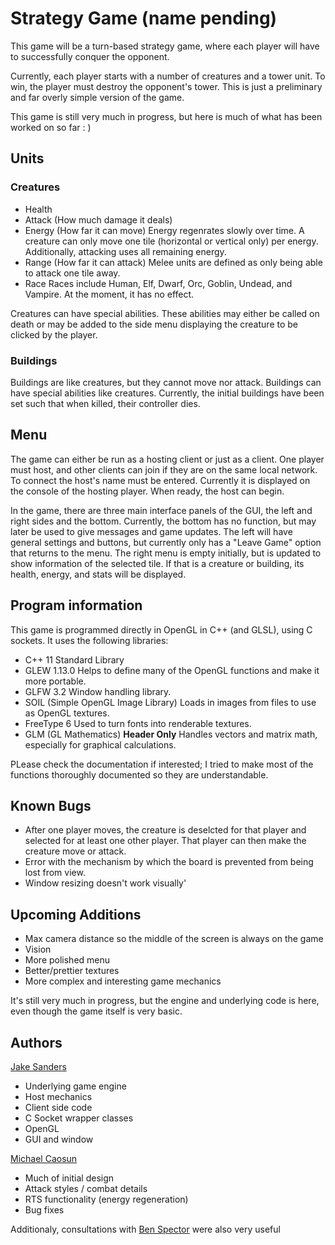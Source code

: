 # Strategy Game (name pending)

This game will be a turn-based strategy game, where each player will have to successfully conquer the opponent.

Currently, each player starts with a number of creatures and a tower unit. To win, the player must destroy the opponent's tower. This is just a preliminary and far overly simple version of the game.

This game is still very much in progress, but here is much of what has been worked on so far : )

## Units

### Creatures

* Health
* Attack (How much damage it deals)
* Energy (How far it can move)
Energy regenrates slowly over time. A creature can only move one tile (horizontal or vertical only) per energy. Additionally, attacking uses all remaining energy.
* Range (How far it can attack)
Melee units are defined as only being able to attack one tile away.
* Race
Races include Human, Elf, Dwarf, Orc, Goblin, Undead, and Vampire. At the moment, it has no effect.

Creatures can have special abilities. These abilities may either be called on death or may be added to the side menu displaying the creature to be clicked by the player.

### Buildings

Buildings are like creatures, but they cannot move nor attack. Buildings can have special abilities like creatures. Currently, the initial buildings have been set such that when killed, their controller dies.

## Menu

The game can either be run as a hosting client or just as a client. One player must host, and other clients can join if they are on the same local network. To connect the host's name must be entered. Currently it is displayed on the console of the hosting player. When ready, the host can begin.

In the game, there are three main interface panels of the GUI, the left and right sides and the bottom. Currently, the bottom has no function, but may later be used to give messages and game updates. The left will have general settings and buttons, but currently only has a "Leave Game" option that returns to the menu. The right menu is empty initially, but is updated to show information of the selected tile. If that is a creature or building, its health, energy, and stats will be displayed.

## Program information

This game is programmed directly in OpenGL in C++ (and GLSL), using C sockets. It uses the following libraries:
* C++ 11 Standard Library
* GLEW 1.13.0
Helps to define many of the OpenGL functions and make it more portable.
* GLFW 3.2
Window handling library.
* SOIL (Simple OpenGL Image Library)
Loads in images from files to use as OpenGL textures.
* FreeType 6
Used to turn fonts into renderable textures.
* GLM (GL Mathematics)
__Header Only__ Handles vectors and matrix math, especially for graphical calculations.

PLease check the documentation if interested; I tried to make most of the functions thoroughly documented so they are understandable.

## Known Bugs

* After one player moves, the creature is deselcted for that player and selected for at least one other player. That player can then make the creature move or attack.
* Error with the mechanism by which the board is prevented from being lost from view.
* Window resizing doesn't work visually'

## Upcoming Additions

* Max camera distance so the middle of the screen is always on the game
* Vision 
* More polished menu
* Better/prettier textures
* More complex and interesting game mechanics

It's still very much in progress, but the engine and underlying code is here, even though the game itself is very basic.

## Authors

[Jake Sanders](https://github.com/ja-San)
* Underlying game engine
* Host mechanics
* Client side code
* C Socket wrapper classes
* OpenGL
* GUI and window

[Michael Caosun](https://github.com/theonlycaosun)
* Much of initial design
* Attack styles / combat details
* RTS functionality (energy regeneration)
* Bug fixes

Additionaly, consultations with [Ben Spector](https://github.com/Sydriax) were also very useful
